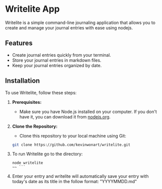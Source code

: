 # Writelite App

Writelite is a simple command-line journaling application that allows you to create and manage your journal entries with ease using nodejs.

## Features

- Create journal entries quickly from your terminal.
- Store your journal entries in markdown files.
- Keep your journal entries organized by date.

## Installation

To use Writelite, follow these steps:

1. **Prerequisites:**
   - Make sure you have Node.js installed on your computer. If you don't have it, you can download it from [nodejs.org](https://nodejs.org/).

2. **Clone the Repository:**
   - Clone this repository to your local machine using Git:

   ```sh
   git clone https://github.com/kevinwonart/writelite.git

3. To run Writelite go to the directory:
   ```~~
   node writelite
   ~~ ```

4. Enter your entry and writelite will automatically save your entry with today's date as its title in the follow format: "YYYYMMDD.md"
